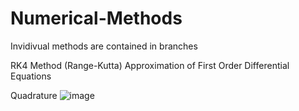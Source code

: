 # Numerical-Methods
Invidivual methods are contained in branches

RK4 Method (Range-Kutta) 
  Approximation of First Order Differential Equations
  
 Quadrature
 ![image](https://user-images.githubusercontent.com/82523141/118041927-08f95d80-b339-11eb-8af3-83073e64dfd3.png)


